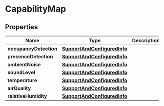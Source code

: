 <!--  Copyright 2025 Cisco Systems Inc.

Permission is hereby granted, free of charge, to any person obtaining a copy
of this software and associated documentation files (the "Software"), to deal
in the Software without restriction, including without limitation the rights
to use, copy, modify, merge, publish, distribute, sublicense, and/or sell
copies of the Software, and to permit persons to whom the Software is
furnished to do so, subject to the following conditions:

The above copyright notice and this permission notice shall be included in
all copies or substantial portions of the Software.

THE SOFTWARE IS PROVIDED "AS IS", WITHOUT WARRANTY OF ANY KIND, EXPRESS OR
IMPLIED, INCLUDING BUT NOT LIMITED TO THE WARRANTIES OF MERCHANTABILITY,
FITNESS FOR A PARTICULAR PURPOSE AND NONINFRINGEMENT. IN NO EVENT SHALL THE
AUTHORS OR COPYRIGHT HOLDERS BE LIABLE FOR ANY CLAIM, DAMAGES OR OTHER
LIABILITY, WHETHER IN AN ACTION OF CONTRACT, TORT OR OTHERWISE, ARISING FROM,
OUT OF OR IN CONNECTION WITH THE SOFTWARE OR THE USE OR OTHER DEALINGS IN
THE SOFTWARE.-->


# CapabilityMap


## Properties

| Name | Type | Description | Notes |
|------------ | ------------- | ------------- | -------------|
|**occupancyDetection** | [**SupportAndConfiguredInfo**](SupportAndConfiguredInfo.md) |  |  [optional] |
|**presenceDetection** | [**SupportAndConfiguredInfo**](SupportAndConfiguredInfo.md) |  |  [optional] |
|**ambientNoise** | [**SupportAndConfiguredInfo**](SupportAndConfiguredInfo.md) |  |  [optional] |
|**soundLevel** | [**SupportAndConfiguredInfo**](SupportAndConfiguredInfo.md) |  |  [optional] |
|**temperature** | [**SupportAndConfiguredInfo**](SupportAndConfiguredInfo.md) |  |  [optional] |
|**airQuality** | [**SupportAndConfiguredInfo**](SupportAndConfiguredInfo.md) |  |  [optional] |
|**relativeHumidity** | [**SupportAndConfiguredInfo**](SupportAndConfiguredInfo.md) |  |  [optional] |



